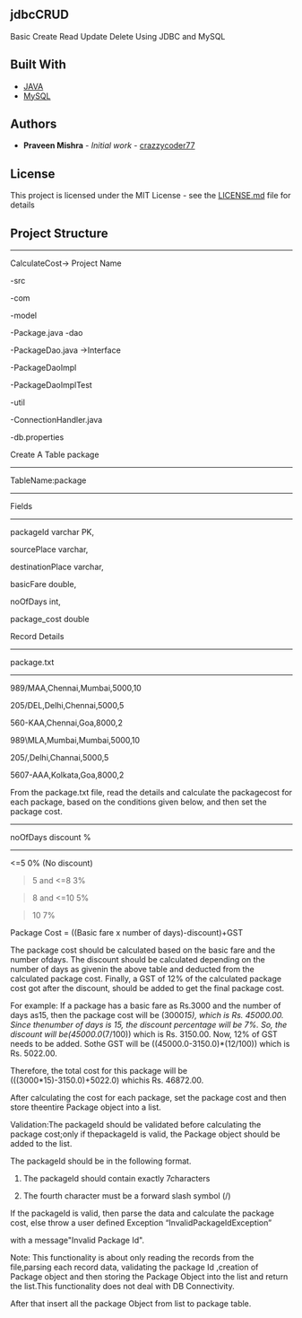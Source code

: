 ## jdbcCRUD

Basic Create Read Update Delete Using JDBC and MySQL
  
## Built With

* [JAVA](https://www.java.com/en/)
* [MySQL](https://www.mysql.com/)

## Authors

* **Praveen Mishra** - *Initial work* - [crazzycoder77](https://github.com/crazzycoder77)

## License

This project is licensed under the MIT License - see the [LICENSE.md](LICENSE.md) file for details

## Project Structure
----------------------

CalculateCost-> Project Name

-src

-com

  -model

   -Package.java
  -dao

   -PackageDao.java ->Interface

   -PackageDaoImpl

   -PackageDaoImplTest

  -util

   -ConnectionHandler.java   

-db.properties

 

 

 

Create A Table package

-----------------------

TableName:package

-------------------

Fields

-------

packageId varchar PK,

sourcePlace varchar,

destinationPlace varchar,

basicFare double,

noOfDays int,

package_cost double

 

 

 

Record Details

-----------------

package.txt

-----------------

 

989/MAA,Chennai,Mumbai,5000,10

205/DEL,Delhi,Chennai,5000,5

560-KAA,Chennai,Goa,8000,2

989\MLA,Mumbai,Mumbai,5000,10

205/,Delhi,Channai,5000,5

5607-AAA,Kolkata,Goa,8000,2

 

 

From the package.txt file, read the details and calculate the packagecost  for each package,  based  on   the conditions  given   below,  and   then   set   the package cost.

--------------------------

noOfDays discount %

--------------------------

  <=5     0% (No discount)

  >5  and <=8 3%

  >8  and <=10 5%

  >10          7%

  Package Cost = ((Basic fare x number of days)-discount)+GST

 

The package cost should be calculated based on the basic fare and the number ofdays. The discount should be calculated depending on the number of days as givenin the above table and deducted from the calculated package cost.  Finally, a GST of 12% of the calculated package cost got after the discount, should be added to get the final package cost.

 

For example: If a package has a basic fare as Rs.3000 and the number of days as15,   then   the   package   cost   will   be   (3000*15),   which   is   Rs.   45000.00.   Since   thenumber of days is 15, the discount percentage will be 7%. So, the discount will be(45000.0*(7/100)) which is Rs. 3150.00. Now, 12% of GST needs to be added. Sothe GST will be ((45000.0-3150.0)*(12/100)) which is Rs. 5022.00.

 

Therefore, the total cost for this package will be (((3000*15)-3150.0)+5022.0) whichis Rs. 46872.00.

 

After calculating the cost for each package, set the package cost and then store theentire Package object into a list.

 

Validation:The packageId should be validated before calculating the package cost;only if thepackageId is valid, the Package object should be added to the list.

 

The packageId should be in the following format.

1. The packageId should contain exactly 7characters

2. The fourth character must be a forward slash symbol (/)

 

If the packageId is valid, then parse the data and calculate the package cost, else throw   a   user   defined   Exception   “InvalidPackageIdException”  

with   a   message"Invalid Package Id".

 

Note:   This   functionality   is   about   only   reading   the   records   from   the   file,parsing  each record  data,   validating   the  package  Id ,creation  of   Package object and then storing the Package Object into the list and return the list.This functionality does not deal with DB Connectivity.

 

After that insert all the package Object from list to  package table.
